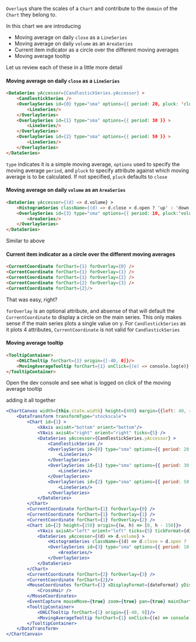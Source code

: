 `Overlay`s share the scales of a `Chart` and contribute to the `domain` of the `Chart` they belong to.

In this chart we are introducing 

- Moving average on daily `close` as a `LineSeries`
- Moving average on daily `volume` as an `AreaSeries`
- Current item indicator as a circle over the different moving averages
- Moving average tooltip

Let us review each of these in a little more detail

#### Moving average on daily `close` as a `LineSeries`

```html
<DataSeries yAccessor={CandlestickSeries.yAccessor} >
	<CandlestickSeries />
	<OverlaySeries id={0} type="sma" options={{ period: 20, pluck: 'close' }}>
		<LineSeries/>
	</OverlaySeries>
	<OverlaySeries id={1} type="sma" options={{ period: 30 }} >
		<LineSeries/>
	</OverlaySeries>
	<OverlaySeries id={2} type="sma" options={{ period: 50 }} >
		<LineSeries/>
	</OverlaySeries>
</DataSeries>
```

`type` indicates it is a simple moving average, `options` used to specify the moving average `period`, and `pluck` to specify attribute against which moving average is to be calculated. If not specified, `pluck` defaults to `close`

#### Moving average on daily `volume` as an `AreaSeries`

```html
<DataSeries yAccessor={(d) => d.volume} >
	<HistogramSeries className={(d) => d.close > d.open ? 'up' : 'down'} />
	<OverlaySeries id={3} type="sma" options={{ period: 10, pluck:'volume' }} >
		<AreaSeries/>
	</OverlaySeries>
</DataSeries>
```

Similar to above

#### Current item indicator as a circle over the different moving averages

```html
<CurrentCoordinate forChart={1} forOverlay={0} />
<CurrentCoordinate forChart={1} forOverlay={1} />
<CurrentCoordinate forChart={1} forOverlay={2} />
<CurrentCoordinate forChart={2} forOverlay={3} />
<CurrentCoordinate forChart={2}/>
```

That was easy, right?

`forOverlay` is an optional attribute, and absense of that will default the `CurrentCoordinate` to display a circle on the main series. This only makes sense if the main series plots a single value on y. For `CandlestickSeries` as it plots 4 attributes, `CurrentCoordinate` is not valid for `CandlestickSeries`

#### Moving average tooltip

```html
<TooltipContainer>
	<OHLCTooltip forChart={1} origin={[-40, 0]}/>
	<MovingAverageTooltip forChart={1} onClick={(e) => console.log(e)} origin={[-38, 15]}/>
</TooltipContainer>
```

Open the dev console and see what is logged on click of the moving average tooltip

adding it all together

```jsx
<ChartCanvas width={this.state.width} height={400} margin={{left: 40, right: 70, top:10, bottom: 30}} data={data}>
	<DataTransform transformType="stockscale">
		<Chart id={1} >
			<XAxis axisAt="bottom" orient="bottom"/>
			<YAxis axisAt="right" orient="right" ticks={5} />
			<DataSeries yAccessor={CandlestickSeries.yAccessor} >
				<CandlestickSeries />
				<OverlaySeries id={0} type="sma" options={{ period: 20, pluck: 'close' }}>
					<LineSeries/>
				</OverlaySeries>
				<OverlaySeries id={1} type="sma" options={{ period: 30 }} >
					<LineSeries/>
				</OverlaySeries>
				<OverlaySeries id={2} type="sma" options={{ period: 50 }} >
					<LineSeries/>
				</OverlaySeries>
			</DataSeries>
		</Chart>
		<CurrentCoordinate forChart={1} forOverlay={0} />
		<CurrentCoordinate forChart={1} forOverlay={1} />
		<CurrentCoordinate forChart={1} forOverlay={2} />
		<Chart id={2} height={150} origin={(w, h) => [0, h - 150]}>
			<YAxis axisAt="left" orient="left" ticks={5} tickFormat={d3.format("s")}/>
			<DataSeries yAccessor={(d) => d.volume} >
				<HistogramSeries className={(d) => d.close > d.open ? 'up' : 'down'} />
				<OverlaySeries id={3} type="sma" options={{ period: 10, pluck:'volume' }} >
					<AreaSeries/>
				</OverlaySeries>
			</DataSeries>
		</Chart>
		<CurrentCoordinate forChart={2} forOverlay={3} />
		<CurrentCoordinate forChart={2}/>
		<MouseCoordinates forChart={1} xDisplayFormat={dateFormat} yDisplayFormat={(y) => y.toFixed(2)}>
			<CrossHair />
		</MouseCoordinates>
		<EventCapture mouseMove={true} zoom={true} pan={true} mainChart={1} defaultFocus={false} />
		<TooltipContainer>
			<OHLCTooltip forChart={1} origin={[-40, 0]}/>
			<MovingAverageTooltip forChart={1} onClick={(e) => console.log(e)} origin={[-38, 15]}/>
		</TooltipContainer>
	</DataTransform>
</ChartCanvas>
```